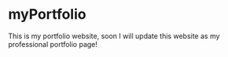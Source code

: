 # myPortfolio

This is my portfolio website, soon I will update this website as my professional portfolio page!
